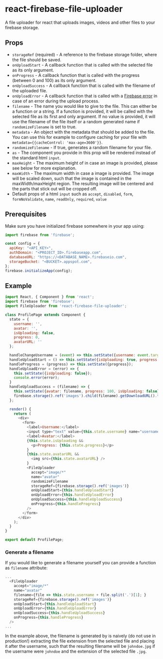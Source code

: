 # react-firebase-file-uploader
A file uploader for react that uploads images, videos and other files to your firebase storage.

## Props

  * `storageRef` (required) - A reference to the firebase storage folder, where the file should be saved.
  * `onUploadStart` - A callback function that is called with the selected file as its only argument.
  * `onProgress` - A callback function that is called with the progress (between 0 and 100) as its only argument.
  * `onUploadSuccess` - A callback function that is called with the filename of the uploaded file.
  * `onUploadError` - A callback function that is called with a [Firebase error](https://firebase.google.com/docs/storage/web/handle-errors) in case of an error during the upload process.
  * `filename` - The name you would like to give to the file. This can either be a function or a string. If a function is provided, it will be called with the selected file as its first and only argument. If no value is provided, it will use the filename of the file itself or a random generated name if `randomizeFilename` is set to true.
  * `metadata` - An object with the metadata that should be added to the file. You can use this for example to configure caching for your file with `metadata={{cacheControl: 'max-age=3600'}}`.
  * `randomizeFilename` - If true, generates a random filename for your file.
  * `as` - The component you provide in this prop will be rendered instead of the standard html `input`.
  * `maxHeight` - The maximum height of in case an image is provided, please see below for more explanation.
  * `maxWidth` - The maximum width in case a image is provided.
    The image will be scaled down, such that the image is contained in the maxWidth/maxHeight region.
    The resulting image will be centered and the parts that stick out will be cropped off.
  * Default props of a html `input` such as `accept`, `disabled`, `form`, `formNoValidate`, `name`, `readOnly`, `required`, `value`

## Prerequisites
Make sure you have initialized firebase somewhere in your app using:

``` javascript
import firebase from 'firebase';

const config = {
  apiKey: "<API_KEY>",
  authDomain: "<PROJECT_ID>.firebaseapp.com",
  databaseURL: "https://<DATABASE_NAME>.firebaseio.com",
  storageBucket: "<BUCKET>.appspot.com",
};
firebase.initializeApp(config);
```

## Example

``` javascript
import React, { Component } from 'react';
import firebase from 'firebase';
import FileUploader from 'react-firebase-file-uploader';

class ProfilePage extends Component {
  state = {
    username: '',
    avatar: '',
    isUploading: false,
    progress: 0,
    avatarURL: ''
  };

  handleChangeUsername = (event) => this.setState({username: event.target.value});
  handleUploadStart = () => this.setState({isUploading: true, progress: 0});
  handleProgress = (progress) => this.setState({progress});
  handleUploadError = (error) => {
    this.setState({isUploading: false});
    console.error(error);
  }
  handleUploadSuccess = (filename) => {
    this.setState({avatar: filename, progress: 100, isUploading: false});
    firebase.storage().ref('images').child(filename).getDownloadURL().then(url => this.setState({avatarURL: url}));
  };

  render() {
    return (
      <div>
        <form>
          <label>Username:</label>
          <input type="text" value={this.state.username} name="username" onChange={this.handleChangeUsername} />
          <label>Avatar:</label>
          {this.state.isUploading &&
            <p>Progress: {this.state.progress}</p>
          }
          {this.state.avatarURL &&
            <img src={this.state.avatarURL} />
          }
          <FileUploader
            accept="image/*"
            name="avatar"
            randomizeFilename
            storageRef={firebase.storage().ref('images')}
            onUploadStart={this.handleUploadStart}
            onUploadError={this.handleUploadError}
            onUploadSuccess={this.handleUploadSuccess}
            onProgress={this.handleProgress}
          />
        </form>
      </div>
    );
  }
}

export default ProfilePage;
```

### Generate a filename
If you would like to generate a filename yourself you can provide a function as `filename` attribute:

``` javascript
...
  <FileUploader
    accept="image/*"
    name="avatar"
    filename={file => this.state.username + file.split('.')[1]; }
    storageRef={firebase.storage().ref('images')}
    onUploadStart={this.handleUploadStart}
    onUploadError={this.handleUploadError}
    onUploadSuccess={this.handleUploadSuccess}
    onProgress={this.handleProgress}
  />
...
```

In the example above, the filename is generated by is naively (do not use in production!) extracting the file extension from the selected file and placing it after the username, such that the resulting filename will be `johndoe.jpg` if the username were `johndoe` and the extension of the selected file `.jpg`.
